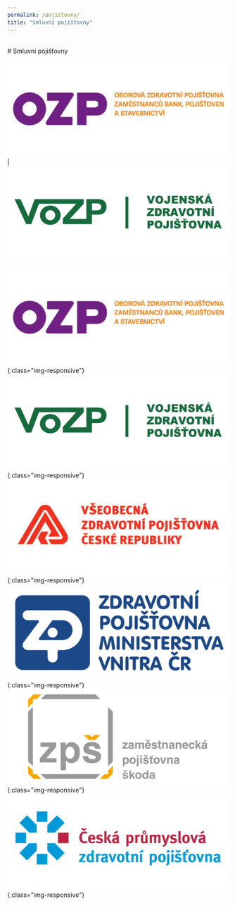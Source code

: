 ```yaml
---
permalink: /pojistovny/
title: "Smluvní pojištovny"
---
```

<br/>
# Smluvní pojišťovny

<a href="https://www.ozp.cz/" target="_blank"> <img src="/assets/images/pojišťovny/OZP.png" alt="OZP" width="600"/> <a/> | <a href="https://www.vozp.cz/" target="_blank"> <img src="/assets/images/pojišťovny/VOZP.png" alt="OZP" width="600"/> <a/>

![PojiŠťovna](/assets/images/pojišťovny/OZP.png){:class="img-responsive"}
![PojiŠťovna](/assets/images/pojišťovny/VOZP.png){:class="img-responsive"}
![PojiŠťovna](/assets/images/pojišťovny/VZP.png){:class="img-responsive"}
![PojiŠťovna](/assets/images/pojišťovny/ZPMV.png){:class="img-responsive"}
![PojiŠťovna](/assets/images/pojišťovny/ZPŠ.png){:class="img-responsive"}
![PojiŠťovna](/assets/images/pojišťovny/ČPZP.png){:class="img-responsive"}
